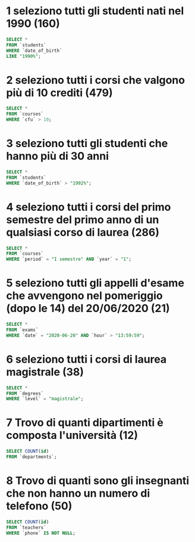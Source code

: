 # 1 seleziono tutti gli studenti nati nel 1990 (160)
```sql
SELECT * 
FROM `students`
WHERE `date_of_birth` 
LIKE "1990%";
```

# 2 seleziono tutti i corsi che valgono più di 10 crediti (479)
```sql
SELECT * 
FROM `courses`
WHERE `cfu` > 10;
```

# 3 seleziono tutti gli studenti che hanno più di 30 anni
```sql
SELECT * 
FROM `students`
WHERE `date_of_birth` > "1992%";
```

# 4 seleziono tutti i corsi del primo semestre del primo anno di un qualsiasi corso di laurea (286)
```sql
SELECT * 
FROM `courses`
WHERE `period` = "I semestre" AND `year` = "1";
```

# 5 seleziono tutti gli appelli d'esame che avvengono nel pomeriggio (dopo le 14) del 20/06/2020 (21)
```sql
SELECT * 
FROM `exams`
WHERE `date` = "2020-06-20" AND `hour` > "13:59:59";
```

# 6 seleziono tutti i corsi di laurea magistrale (38)
```sql
SELECT * 
FROM `degrees`
WHERE `level` = "magistrale";
```

# 7 Trovo di quanti dipartimenti è composta l'università (12)
```sql
SELECT COUNT(id) 
FROM `departments`;
```

# 8 Trovo di quanti sono gli insegnanti che non hanno un numero di telefono (50)
```sql
SELECT COUNT(id) 
FROM `teachers`
WHERE `phone` IS NOT NULL;
```
